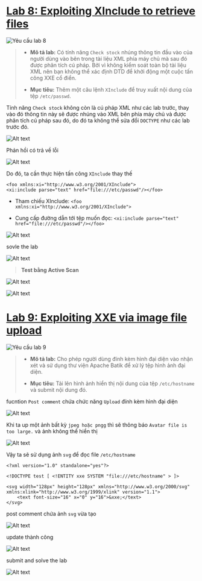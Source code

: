 # [Lab 8: Exploiting XInclude to retrieve files](https://portswigger.net/web-security/xxe/lab-xinclude-attack)

![Yêu cầu lab 8](../image/lab8/0.png)

> - **Mô tả lab:** Có tính năng `Check stock` nhúng thông tin đầu vào của người dùng vào bên trong tài liệu XML phía máy chủ mà sau đó được phân tích cú pháp. Bởi vì không kiểm soát toàn bộ tài liệu XML nên bạn không thể xác định DTD để khởi động một cuộc tấn công XXE cổ điển. 
> 
> - **Mục tiêu:** Thêm một câu lệnh `XInclude` để truy xuất nội dung của tệp `/etc/passwd`.

Tính năng `Check stock` không còn là cú pháp XML như các lab trước, thay vào đó thông tin này sẽ được nhúng vào XML bên phía máy chủ và được phân tích cú pháp sau đó, do đó ta không thể sửa đổi `DOCTYPE` như các lab trước đó.

![Alt text](../image/lab8/01.png)

Phản hồi có trả về lỗi

![Alt text](../image/lab8/02.png)

Do đó, ta cần thực hiện tấn công `XInclude` thay thế

    <foo xmlns:xi="http://www.w3.org/2001/XInclude">
    <xi:include parse="text" href="file:///etc/passwd"/></foo>

- Tham chiếu XInclude: `<foo xmlns:xi="http://www.w3.org/2001/XInclude">`

- Cung cấp đường dẫn tới tệp muốn đọc: `<xi:include parse="text" href="file:///etc/passwd"/></foo>`

![Alt text](../image/lab8/03.png)

sovle the lab

![Alt text](../image/lab8/04.png)

> **Test bằng Active Scan**

![Alt text](../image/lab8/05.png)

![Alt text](../image/lab8/06.png)

# [Lab 9: Exploiting XXE via image file upload](https://portswigger.net/web-security/xxe/lab-xxe-via-file-upload)

![Yêu cầu lab 9](../image/lab9/0.png)

> - **Mô tả lab:** Cho phép người dùng đính kèm hình đại diện vào nhận xét và sử dụng thư viện Apache Batik để xử lý tệp hình ảnh đại diện.
> 
> - **Mục tiêu:**  Tải lên hình ảnh hiển thị nội dung của tệp `/etc/hostname` và submit nội dung đó.

fucntion `Post comment` chứa chức năng `Upload` đính kèm hình đại diện

![Alt text](../image/lab9/01.png)

Khi ta up một ảnh bất kỳ `jpeg hoặc pngg` thì sẽ thông báo `Avatar file is too large.` và ảnh không thể hiển thị

![Alt text](../image/lab9/02.png)

Vậy ta sẽ sử dụng ảnh `svg` để đọc file `/etc/hostname`

```
<?xml version="1.0" standalone="yes"?>

<!DOCTYPE test [ <!ENTITY xxe SYSTEM "file:///etc/hostname" > ]>

<svg width="128px" height="128px" xmlns="http://www.w3.org/2000/svg" xmlns:xlink="http://www.w3.org/1999/xlink" version="1.1">
    <text font-size="16" x="0" y="16">&xxe;</text>
</svg>
```

post comment chứa ảnh `svg` vừa tạo

![Alt text](../image/lab9/03.png)

update thành công

![Alt text](../image/lab9/04.png)

submit and solve the lab

![Alt text](../image/lab9/05.png)
